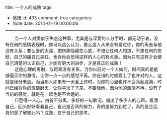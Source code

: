 title: 一个人的成熟
tags:
  - 感悟
id: 433
comment: true
categories:
  - Note
date: 2014-01-19 00:00:06
---

<div style="font-size: 14px;"><span style="padding-left: 30px;">当一个人对类似于失恋这种事，尤其是与深爱的人分手时，都无动于衷，没有任何的感情表现时，你可以这么认为，要么这人从来没有爱过你，你的离去与他没有关系；要么爱的太深，把伤痛隐藏在心底，不想让任何人知道，不想任何的安慰，自己的痛自己来扛。也许你会觉得这样的人心机有点重，因为只有这样才会使自己清楚的认识自己，才能有更大的进步，才是真正的成熟！</span></div>

<div style="font-size: 14px;"><span style="padding-left: 30px;">这是心理的离别，与距离没有关系。当你以前对一个人如何，时间真的是能够磨灭你的激情，让你一点一点的感觉不再。你在错的时候爱上了也许对的人，这就是缘分未到。而当那人如果有一天爱上你时，而你的心里也许不会荡起涟漪，时间已经将你的激情磨灭，让你平淡了下来。不要怪他，因为他的激情不再，没有了当初的感觉，就是在一起也是不合适的。</span></div>

<div style="font-size: 14px;"><span style="padding-left: 30px;">只愿得一人心，白首不分离。多好的一句歌词，唱出了多少人的心声。看清自己，回头好好看看自己，自己是否真的努力，真的是努力到位了，真的是合适,真的是了解彼此吗？成熟，在于自己的思考。</span></div>